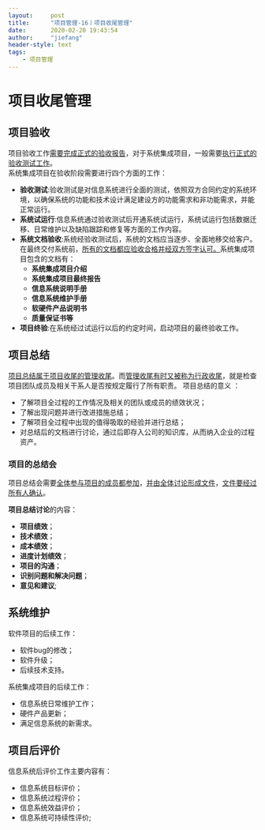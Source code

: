 ```yaml
---
layout:     post
title:      "项目管理-16丨项目收尾管理"
date:       2020-02-20 19:43:54
author:     "jiefang"
header-style: text
tags:
    - 项目管理
---
```

# 项目收尾管理

## 项目验收
项目验收工作<u>需要完成正式的验收报告</u>，对于系统集成项目，一般需要<u>执行正式的验收测试工作</u>。<br>
系统集成项目在验收阶段需要进行四个方面的工作：
- **验收测试**:验收测试是对信息系统进行全面的测试，依照双方合同约定的系统环境，以确保系统的功能和技术设计满足建设方的功能需求和非功能需求，并能正常运行。
- **系统试运行**:信息系统通过验收测试后开通系统试运行，系统试运行包括数据迁移、日常维护以及缺陷跟踪和修复等方面的工作内容。
- **系统文档验收**:系统经验收测试后，系统的文档应当逐步、全面地移交给客户。在最终交付系统前，<u>所有的文档都应验收合格并经双方签字认可。</u>系统集成项目包含的文档有：
    - **系统集成项目介绍**
    - **系统集成项目最终报告**
    - **信息系统说明手册**
    - **信息系统维护手册**
    - **软硬件产品说明书**
    - **质量保证书等**
- **项目终验**:在系统经过试运行以后的约定时间，启动项目的最终验收工作。

## 项目总结
<u>项目总结属于项目收尾的管理收尾</u>。而<u>管理收尾有时又被称为行政收尾</u>，就是检查项目团队成员及相关干系人是否按规定履行了所有职责。
项目总结的意义 ：
- 了解项目全过程的工作情况及相关的团队或成员的绩效状况；
- 了解出现问题并进行改进措施总结；
- 了解项目全过程中出现的值得吸取的经验并进行总结；
- 对总结后的文档进行讨论，通过后即存入公司的知识库，从而纳入企业的过程资产。

### 项目的总结会
项目总结会需要<u>全体参与项目的成员都参加</u>，<u>并由全体讨论形成文件</u>，<u>文件要经过所有人确认</u>。

**项目总结讨论**的内容：
- **项目绩效**；
- **技术绩效**；
- **成本绩效**；
- **进度计划绩效**；
- **项目的沟通**；
- **识别问题和解决问题**；
- **意见和建议**;

## 系统维护
软件项目的后续工作：
- 软件bug的修改；
- 软件升级；
- 后续技术支持。

系统集成项目的后续工作：
- 信息系统日常维护工作；
- 硬件产品更新；
- 满足信息系统的新需求。

## 项目后评价
信息系统后评价工作主要内容有：
- 信息系统目标评价；
- 信息系统过程评价；
- 信息系统效益评价；
- 信息系统可持续性评价;
